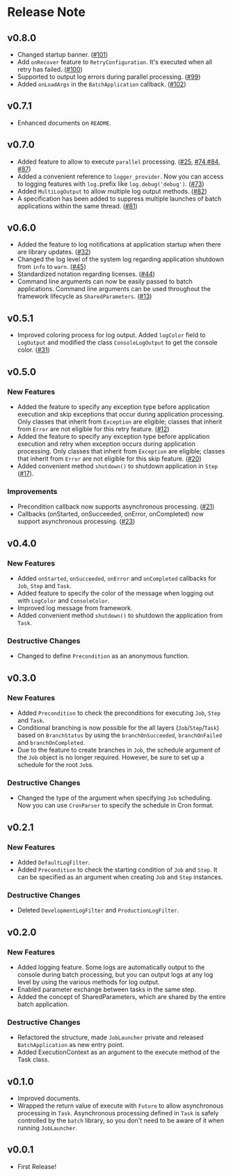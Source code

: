 # Release Note

## v0.8.0

- Changed startup banner. ([#101](https://github.com/batch-dart/batch.dart/issues/101))
- Add `onRecover` feature to `RetryConfiguration`. It's executed when all retry has failed. ([#100](https://github.com/batch-dart/batch.dart/issues/100))
- Supported to output log errors during parallel processing. ([#99](https://github.com/batch-dart/batch.dart/issues/99))
- Added `onLoadArgs` in the `BatchApplication` callback. ([#102](https://github.com/batch-dart/batch.dart/issues/102))

## v0.7.1

- Enhanced documents on `README`.

## v0.7.0

- Added feature to allow to execute `parallel` processing. ([#25](https://github.com/batch-dart/batch.dart/issues/25), [#74](https://github.com/batch-dart/batch.dart/issues/74),[#84](https://github.com/batch-dart/batch.dart/issues/84), [#87](https://github.com/batch-dart/batch.dart/issues/87))
- Added a convenient reference to `logger_provider`. Now you can access to logging features with `log.`prefix like `log.debug('debug')`. ([#73](https://github.com/batch-dart/batch.dart/issues/73))
- Added `MultiLogOutput` to allow multiple log output methods. ([#82](https://github.com/batch-dart/batch.dart/issues/82))
- A specification has been added to suppress multiple launches of batch applications within the same thread. ([#81](https://github.com/batch-dart/batch.dart/issues/81))

## v0.6.0

- Added the feature to log notifications at application startup when there are library updates. ([#32](https://github.com/batch-dart/batch.dart/issues/32))
- Changed the log level of the system log regarding application shutdown from `info` to `warn`. ([#45](https://github.com/batch-dart/batch.dart/issues/45))
- Standardized notation regarding licenses. ([#44](https://github.com/batch-dart/batch.dart/issues/44))
- Command line arguments can now be easily passed to batch applications. Command line arguments can be used throughout the framework lifecycle as `SharedParameters`. ([#13](https://github.com/batch-dart/batch.dart/issues/13))

## v0.5.1

- Improved coloring process for log output. Added `logColor` field to `LogOutput` and modified the class `ConsoleLogOutput` to get the console color. ([#31](https://github.com/batch-dart/batch.dart/issues/31))

## v0.5.0

### New Features

- Added the feature to specify any exception type before application execution and skip exceptions that occur during application processing. Only classes that inherit from `Exception` are eligible; classes that inherit from `Error` are not eligible for this retry feature. ([#12](https://github.com/batch-dart/batch.dart/issues/12))
- Added the feature to specify any exception type before application execution and retry when exception occurs during application processing. Only classes that inherit from `Exception` are eligible; classes that inherit from `Error` are not eligible for this skip feature. ([#20](https://github.com/batch-dart/batch.dart/issues/20))
- Added convenient method `shutdown()` to shutdown application in `Step` ([#17](https://github.com/batch-dart/batch.dart/issues/17)).

### Improvements

- Precondition callback now supports asynchronous processing. ([#21](https://github.com/batch-dart/batch.dart/issues/21))
- Callbacks (onStarted, onSucceeded, onError, onCompleted) now support asynchronous processing. ([#23](https://github.com/batch-dart/batch.dart/issues/23))

## v0.4.0

### New Features

- Added `onStarted`, `onSucceeded`, `onError` and `onCompleted` callbacks for `Job`, `Step` and `Task`.
- Added feature to specify the color of the message when logging out with `LogColor` and `ConsoleColor`.
- Improved log message from framework.
- Added convenient method `shutdown()` to shutdown the application from `Task`.

### Destructive Changes

- Changed to define `Precondition` as an anonymous function.

## v0.3.0

### New Features

- Added `Precondition` to check the preconditions for executing `Job`, `Step` and `Task`.
- Conditional branching is now possible for the all layers (`Job`/`Step`/`Task`) based on `BranchStatus` by using the `branchOnSucceeded`, `branchOnFailed` and `branchOnCompleted`.
- Due to the feature to create branches in `Job`, the schedule argument of the `Job` object is no longer required. However, be sure to set up a schedule for the root `Job`s.

### Destructive Changes

- Changed the type of the argument when specifying `Job` scheduling. Now you can use `CronParser` to specify the schedule in Cron format.

## v0.2.1

### New Features

- Added `DefaultLogFilter`.
- Added `Precondition` to check the starting condition of `Job` and `Step`. It can be specified as an argument when creating `Job` and `Step` instances.

### Destructive Changes

- Deleted `DevelopmentLogFilter` and `ProductionLogFilter`.

## v0.2.0

### New Features

- Added logging feature. Some logs are automatically output to the console during batch processing, but you can output logs at any log level by using the various methods for log output.
- Enabled parameter exchange between tasks in the same step.
- Added the concept of SharedParameters, which are shared by the entire batch application.

### Destructive Changes

- Refactored the structure, made `JobLauncher` private and released `BatchApplication` as new entry point.
- Added ExecutionContext as an argument to the execute method of the Task class.

## v0.1.0

- Improved documents.
- Wrapped the return value of execute with `Future` to allow asynchronous processing in `Task`. Asynchronous processing defined in `Task` is safely controlled by the `batch` library, so you don't need to be aware of it when running `JobLauncher`.

## v0.0.1

- First Release!
